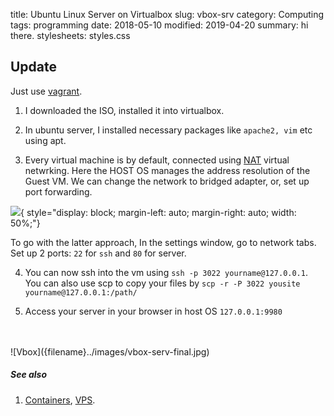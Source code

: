 title: Ubuntu Linux Server on Virtualbox
slug: vbox-srv
category: Computing
tags: programming
date: 2018-05-10
modified: 2019-04-20
summary: hi there.
stylesheets: styles.css
<!--Status: draft-->
## Update 

Just use [vagrant](https://www.vagrantup.com/intro/getting-started/).

1. I downloaded the ISO, installed it into virtualbox.

2. In ubuntu server, I installed necessary packages like `apache2, vim` etc using apt.

3. Every virtual machine is by default, connected using [NAT](https://en.wikipedia.org/wiki/Network_address_translation) virtual netwrking. Here the HOST OS manages the address resolution of the Guest VM. We can change the network to bridged adapter, or, set up port forwarding. 

![]({filename}../images/nat_port_forwarding.jpg){  style="display: block; margin-left: auto; margin-right: auto; width: 50%;"}

To go with the latter approach, In the settings window, go to network tabs. Set up 2 ports: `22` for `ssh` and `80` for server.

4. You can now ssh into the vm using `ssh -p 3022 yourname@127.0.0.1`. You can also use scp to copy your files by `scp -r -P 3022 yousite yourname@127.0.0.1:/path/`

5. Access your server in your browser in host OS `127.0.0.1:9980`
<br/>
<br/>
![Vbox]({filename}../images/vbox-serv-final.jpg)


##### See also
1. [Containers](https://en.wikipedia.org/wiki/Operating-system-level_virtualization), [VPS](https://en.wikipedia.org/wiki/Virtual_private_server).
